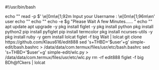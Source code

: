 #!/usr/bin/bash

 echo ""
 read -p $' \e[0m\e[1;92m Input your Username : \e[0m\e[1;96m\en' user
 echo ""
 echo ""
 echo -e $g "Please Wait A few Minutes...... "
 echo ""
 apt update
 apt upgrade -y 
 pkg install figlet -y
 pkg install python
 pkg install python2
 pip install pyfiglet
 pip install termcolor
 pkg install ncurses-utils -y 
 pkg install ruby -y
 gem install lolcat
 figlet -f big Wait | lolcat
 git clone https://github.com/Klaus616/edit888
 sed 's+THBD+'$user'+g' simple-edit/bash.bashrc > /data/data/com.termux/files/usr/etc/bash.bashrc
 sed 's+THBD+'$user'+g' simple-edit/wlc.py > /data/data/com.termux/files/usr/etc/wlc.py
 rm -rf edit888
 figlet -f big BDh@fCkers | lolcat
